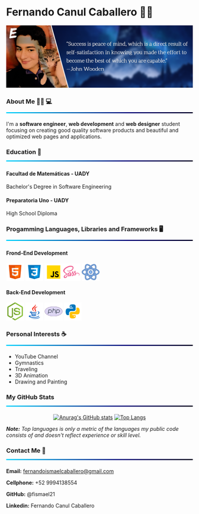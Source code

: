 # Fernando Canul Caballero 🙋‍♂️
![BackGround](https://github.com/fismael21/fismael21/blob/main/img/Cover-Quote-1.png)

### About Me 🙆‍♂️ 💻 ![BackGround](https://github.com/fismael21/fismael21/blob/main/img/Line.png)
I'm a **software engineer**, **web development** and **web designer** student focusing on creating good quality software products and beautiful and optimized web pages and applications.

### Education 🏫 ![BackGround](https://github.com/fismael21/fismael21/blob/main/img/Line.png)
#### Facultad de Matemáticas - UADY
Bachelor's Degree in Software Engineering
#### Preparatoria Uno - UADY
High School Diploma

### Progamming Languages, Libraries and Frameworks 🖥️ ![BackGround](https://github.com/fismael21/fismael21/blob/main/img/Line.png)

#### Frond-End Development
<img src="https://github.com/fismael21/fismael21/blob/main/img/html.svg" alt="html" width="48" height="48"/> <img src="https://github.com/fismael21/fismael21/blob/main/img/css.svg" alt="css" width="48" height="48"/> <img src="https://github.com/fismael21/fismael21/blob/main/img/js.svg" alt="javascript" width="48" height="48"/><img src="https://github.com/fismael21/fismael21/blob/main/img/sass.svg" alt="sass" width="48" height="48"/> <img src="https://github.com/fismael21/fismael21/blob/main/img/react.svg" alt="react" width="48" height="48"/>

#### Back-End Development
<img src="https://github.com/fismael21/fismael21/blob/main/img/node.js.png" alt="node.js" width="48" height="48"/> <img src="https://github.com/fismael21/fismael21/blob/main/img/java.svg" alt="java" width="48" height="48"/> <img src="https://github.com/fismael21/fismael21/blob/main/img/php.svg" alt="php" width="48" height="48"/>  <img src="https://github.com/fismael21/fismael21/blob/main/img/python.svg" alt="python" width="48" height="48"/> 

### Personal Interests ☕ ![BackGround](https://github.com/fismael21/fismael21/blob/main/img/Line.png)
- YouTube Channel
- Gymnastics
- Traveling
- 3D Animation
- Drawing and Painting

### My GitHub Stats ![BackGround](https://github.com/fismael21/fismael21/blob/main/img/Line.png)

<div align="center">

  [![Anurag's GitHub stats](https://github-readme-stats.vercel.app/api?username=fismael21&show_icons=true&theme=github_dark&hide_border=true)](https://github.com/anuraghazra/github-readme-stats) [![Top Langs](https://github-readme-stats.vercel.app/api/top-langs/?username=fismael21&layout=compact&theme=github_dark&hide_border=true)](https://github.com/anuraghazra/github-readme-stats)

</div>

<p><i><b>Note:</b> Top languages is only a metric of the languages my public code consists of and doesn't reflect experience or skill level.</i></p>

### Contact Me 📧 ![BackGround](https://github.com/fismael21/fismael21/blob/main/img/Line.png)
**Email:** fernandoismaelcaballero@gmail.com

**Cellphone:** +52 9994138554

**GitHub:** @fismael21

**Linkedin:** Fernando Canul Caballero
